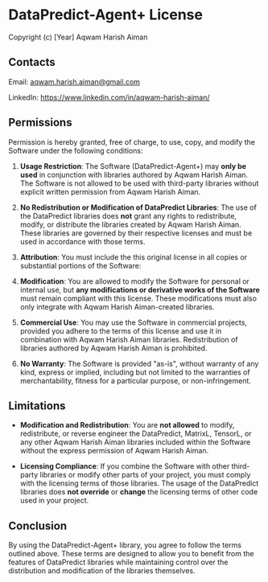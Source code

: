 # DataPredict-Agent+ License

Copyright (c) [Year] Aqwam Harish Aiman

## Contacts

Email: aqwam.harish.aiman@gmail.com

LinkedIn: https://www.linkedin.com/in/aqwam-harish-aiman/

## Permissions

Permission is hereby granted, free of charge, to use, copy, and modify the Software under the following conditions:

1. **Usage Restriction**: The Software (DataPredict-Agent+) may **only be used** in conjunction with libraries authored by Aqwam Harish Aiman. The Software is not allowed to be used with third-party libraries without explicit written permission from Aqwam Harish Aiman.

2. **No Redistribution or Modification of DataPredict Libraries**: The use of the DataPredict libraries does **not** grant any rights to redistribute, modify, or distribute the libraries created by Aqwam Harish Aiman. These libraries are governed by their respective licenses and must be used in accordance with those terms.

3. **Attribution**: You must include the this original license in all copies or substantial portions of the Software:

4. **Modification**: You are allowed to modify the Software for personal or internal use, but **any modifications or derivative works of the Software** must remain compliant with this license. These modifications must also only integrate with Aqwam Harish Aiman-created libraries.

5. **Commercial Use**: You may use the Software in commercial projects, provided you adhere to the terms of this license and use it in combination with Aqwam Harish Aiman libraries. Redistribution of libraries authored by Aqwam Harish Aiman is prohibited.

6. **No Warranty**: The Software is provided "as-is", without warranty of any kind, express or implied, including but not limited to the warranties of merchantability, fitness for a particular purpose, or non-infringement.

## Limitations

- **Modification and Redistribution**: You are **not allowed** to modify, redistribute, or reverse engineer the DataPredict, MatrixL, TensorL, or any other Aqwam Harish Aiman libraries included within the Software without the express permission of Aqwam Harish Aiman.
  
- **Licensing Compliance**: If you combine the Software with other third-party libraries or modify other parts of your project, you must comply with the licensing terms of those libraries. The usage of the DataPredict libraries does **not override** or **change** the licensing terms of other code used in your project.

## Conclusion

By using the DataPredict-Agent+ library, you agree to follow the terms outlined above. These terms are designed to allow you to benefit from the features of DataPredict libraries while maintaining control over the distribution and modification of the libraries themselves.
